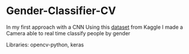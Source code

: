 # Gender-Classifier-CV
In my first approach with a CNN 
Using this [dataset](https://www.kaggle.com/taha07/gender-classification-using-opencv) from Kaggle I made a Camera able to real time classify people by gender

Libraries: opencv-python, keras
